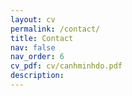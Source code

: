 ```yaml
---
layout: cv
permalink: /contact/
title: Contact
nav: false
nav_order: 6
cv_pdf: cv/canhminhdo.pdf
description:
---
```

